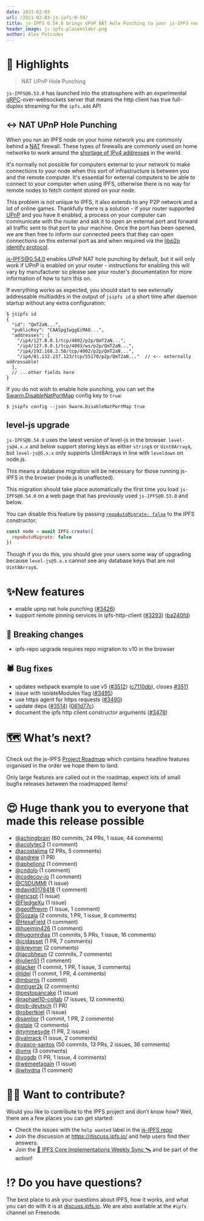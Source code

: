 ```yaml
---
date: 2021-02-03
url: /2021-02-03-js-ipfs-0-54/
title: js-IPFS 0.54.0 brings UPnP NAT Hole Punching to your js-IPFS node
header_image: js-ipfs-placeholder.png
author: Alex Potsides
---
```


# 🔦 Highlights

> NAT UPnP Hole Punching

`js-IPFS@0.53.0` has launched into the stratosphere with an experimental [gRPC][]-over-websockets server that means the http client has true full-duplex streaming for the `ipfs.add` API

## ↔️ NAT UPnP Hole Punching

When you run an IPFS node on your home network you are commonly behind a [NAT](https://en.wikipedia.org/wiki/Network_address_translation) firewall. These types of firewalls are commonly used on home networks to work around the [shortage of IPv4 addresses](https://en.wikipedia.org/wiki/IPv4_address_exhaustion) in the world.

It's normally not possible for computers external to your network to make connections to your node when this sort of infrastructure is between you and the remote computer.  It's essential for external computers to be able to connect to your computer when using IPFS, otherwise there is no way for remote nodes to fetch content stored on your node.

This problem is not unique to IPFS, it also extends to any P2P network and a lot of online games. Thankfully there is a solution - if your router supported [UPnP](https://en.wikipedia.org/wiki/Universal_Plug_and_Play) and you have it enabled, a process on your computer can communicate with the router and ask it to open an external port and forward all traffic sent to that port to your machine. Once the port has been opened, we are then free to inform our connected peers that they can open connections on this external port as and when required via the [libp2p identify protocol](https://github.com/libp2p/specs/tree/master/identify).

js-IPFS@0.54.0 enables UPnP NAT hole punching by default, but it will only work if UPnP is enabled on your router - instructions for enabling this will vary by manufacturer so please see your router's documentation for more information of how to turn this on.

If everything works as expected, you should start to see externally addressable multiaddrs in the output of `jsipfs id` a short time after daemon startup without any extra configuration:

```console
$ jsipfs id
{
  "id": "QmT2aN...",
  "publicKey": "CAASpgIwggEiMA0...",
  "addresses": [
    "/ip4/127.0.0.1/tcp/4002/p2p/QmT2aN...",
    "/ip4/127.0.0.1/tcp/4003/ws/p2p/QmT2aN...",
    "/ip4/192.168.2.50/tcp/4002/p2p/QmT2aN...",
    "/ip4/81.132.237.123/tcp/55170/p2p/QmT2aN..."  // <-- externally addressable!
  ],
  // ...other fields here
}
```

If you do not wish to enable hole punching, you can set the [Swarm.DisableNatPortMap](https://github.com/ipfs/js-ipfs/blob/master/docs/CONFIG.md#disablenatportmap) config key to `true`:

```console
$ jsipfs config --json Swarm.DisableNatPortMap true
```

## level-js upgrade

`js-IPFS@0.54.0` uses the latest version of level-js in the browser. `level-js@4.x.x` and below support storing keys as either `string`s or `Uint8Array`s, but `level-js@5.x.x` only supports Uint8Arrays in line with `leveldown` on node.js.

This means a database migration will be necessary for those running js-IPFS in the browser (node.js is unaffected).

This migration should take place automatically the first time you load `js-IPFS@0.54.0` on a web page that has previously used `js-IPFS@0.53.0` and below.

You can disable this feature by passing [`repoAutoMigrate: false`](https://github.com/ipfs/js-ipfs/blob/master/docs/MODULE.md#optionsrepoautomigrate) to the IPFS constructor:

```js
const node = await IPFS.create({
  repoAutoMigrate: false
})
```

Though if you do this, you should give your users some way of upgrading because `level-js@5.x.x` cannot see any database keys that are not `Uint8Array`s.

# ✨New features

* enable upnp nat hole punching ([#3426](https://github.com/ipfs/js-ipfs/pull/3426))
* support  remote pinning services in ipfs-http-client ([#3293](https://github.com/ipfs/js-ipfs/issues/3293)) ([ba240fd](https://github.com/ipfs/js-ipfs/commit/ba240fdf93edc88028315483240d7822a7ca88ed))

## 🔨 Breaking changes

* ipfs-repo upgrade requires repo migration to v10 in the browser

## 🕷️ Bug fixes

* updates webpack example to use v5 ([#3512](https://github.com/ipfs/js-ipfs/issues/3512)) ([c7110db](https://github.com/ipfs/js-ipfs/commit/c7110db71b5c0f0f9f415f31f91b5b228341e13e)), closes [#3511](https://github.com/ipfs/js-ipfs/issues/3511)
* issue with isolateModules flag ([#3495](https://github.com/ipfs/js-ipfs/pull/3495))
* use https agent for https requests ([#3490](https://github.com/ipfs/js-ipfs/pull/3490))
* update deps ([#3514](https://github.com/ipfs/js-ipfs/issues/3514)) ([061d77c](https://github.com/ipfs/js-ipfs/commit/061d77cc03f40af5a3bc3590481e1e5836e7f0d8))
* document the ipfs http client constructor arguments ([#3478](https://github.com/ipfs/js-ipfs/pull/3478))

# 🗺️ What’s next?

Check out the js-IPFS [Project Roadmap](https://github.com/orgs/ipfs/projects/6) which contains headline features organised in the order we hope them to land.

Only large features are called out in the roadmap, expect lots of small bugfix releases between the roadmapped items!

# 😍 Huge thank you to everyone that made this release possible

* [@achingbrain](https://github.com/achingbrain) (60 commits, 24 PRs, 1 issue, 44 comments)
* [@acolytec3](https://github.com/acolytec3) (1 comment)
* [@acostalima](https://github.com/acostalima) (2 PRs, 5 comments)
* [@andrew](https://github.com/andrew) (1 PR)
* [@aphelionz](https://github.com/aphelionz) (1 comment)
* [@cndolo](https://github.com/cndolo) (1 comment)
* [@codecov-io](https://github.com/codecov-io) (1 comment)
* [@CSDUMMI](https://github.com/CSDUMMI) (1 issue)
* [@david0178418](https://github.com/david0178418) (1 comment)
* [@ericspt](https://github.com/ericspt) (1 issue)
* [@FledgeXu](https://github.com/FledgeXu) (1 issue)
* [@geolffreym](https://github.com/geolffreym) (1 issue, 1 comment)
* [@Gozala](https://github.com/Gozala) (2 commits, 1 PR, 1 issue, 9 comments)
* [@HexaField](https://github.com/HexaField) (1 comment)
* [@hueimin426](https://github.com/hueimin426) (1 comment)
* [@hugomrdias](https://github.com/hugomrdias) (11 commits, 5 PRs, 1 issue, 16 comments)
* [@icidasset](https://github.com/icidasset) (1 PR, 7 comments)
* [@ikreymer](https://github.com/ikreymer) (2 comments)
* [@jacobheun](https://github.com/jacobheun) (2 commits, 7 comments)
* [@julien51](https://github.com/julien51) (1 comment)
* [@lacker](https://github.com/lacker) (1 commit, 1 PR, 1 issue, 3 comments)
* [@lidel](https://github.com/lidel) (1 commit, 1 PR, 4 comments)
* [@mburns](https://github.com/mburns) (1 commit)
* [@mtiger2k](https://github.com/mtiger2k) (2 comments)
* [@pestopancake](https://github.com/pestopancake) (1 issue)
* [@raphael10-collab](https://github.com/raphael10-collab) (7 issues, 12 comments)
* [@rob-deutsch](https://github.com/rob-deutsch) (1 PR)
* [@robertkiel](https://github.com/robertkiel) (1 issue)
* [@samlior](https://github.com/samlior) (1 commit, 1 PR, 2 comments)
* [@stale](undefined) (2 comments)
* [@tymmesyde](https://github.com/tymmesyde) (1 PR, 2 issues)
* [@valmack](https://github.com/valmack) (1 issue, 2 comments)
* [@vasco-santos](https://github.com/vasco-santos) (50 commits, 13 PRs, 2 issues, 36 comments)
* [@vmx](https://github.com/vmx) (3 comments)
* [@vogdb](https://github.com/vogdb) (1 PR, 1 issue, 4 comments)
* [@wemeetagain](https://github.com/wemeetagain) (1 issue)
* [@whydna](https://github.com/whydna) (1 comment)

# 🙌🏽 Want to contribute?

Would you like to contribute to the IPFS project and don’t know how? Well, there are a few places you can get started:

- Check the issues with the `help wanted` label in the [js-IPFS repo](https://github.com/ipfs/js-ipfs/issues?q=is%3Aopen+is%3Aissue+label%3A%22help+wanted%22)
- Join the discussion at https://discuss.ipfs.io/ and help users find their answers.
- Join the [🚀 IPFS Core Implementations Weekly Sync 🛰](https://github.com/ipfs/team-mgmt/issues/992) and be part of the action!

# ⁉️ Do you have questions?

The best place to ask your questions about IPFS, how it works, and what you can do with it is at [discuss.ipfs.io](https://discuss.ipfs.io). We are also available at the `#ipfs` channel on Freenode.

[UnixFS]: https://docs.ipfs.io/guides/concepts/unixfs/
[CID]: https://docs.ipfs.io/guides/concepts/cid/
[MFS]: https://docs.ipfs.io/guides/concepts/mfs/
[libp2p]: https://github.com/libp2p/js-libp2p
[ipld]: https://github.com/ipld/js-ipld
[AbortSignal]: https://developer.mozilla.org/en-US/docs/Web/API/AbortSignal
[Multihash]: https://multiformats.io/multihash
[DHT]: https://docs.ipfs.io/concepts/dht/
[Multiaddr]: https://multiformats.io/multiaddr/
[DAG]: https://docs.ipfs.io/concepts/merkle-dag/
[Core-API]: https://github.com/ipfs/js-ipfs/tree/master/docs/core-api
[gRPC]: https://en.wikipedia.org/wiki/GRPC
[gRPC-web]: https://github.com/grpc/grpc-web
[TLS]: https://en.wikipedia.org/wiki/Transport_Layer_Security
